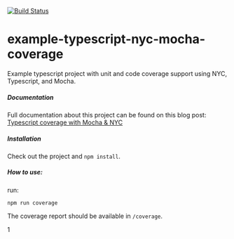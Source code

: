 [![Build Status](https://circleci.com/gh/philipbeel/example-typescript-nyc-mocha-coverage.svg?&style=shield&circle-token=d766b5ba41f74c9d35cb0cd08d48aa321c42bc26)](https://circleci.com/gh/philipbeel/example-typescript-nyc-mocha-coverage)

# example-typescript-nyc-mocha-coverage

Example typescript project with unit and code coverage support using NYC, Typescript, and Mocha.

##### Documentation

Full documentation about this project can be found on this blog post:
[Typescript coverage with Mocha & NYC](https://theodin.co.uk/typescript-coverage-mocha-nyc/)

##### Installation

Check out the project and `npm install`.

##### How to use:

run:

    npm run coverage

The coverage report should be available in `/coverage`.



1
